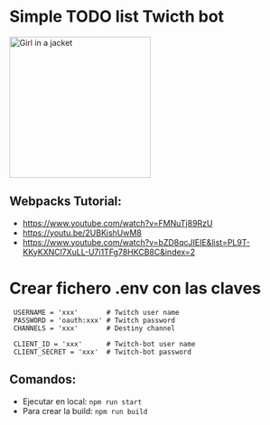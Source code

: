 # Simple TODO list Twicth  bot

<img src="https://logowik.com/content/uploads/images/twitch7714.jpg" alt="Girl in a jacket" width="250" height="250">

## Webpacks Tutorial:
* https://www.youtube.com/watch?v=FMNuTj89RzU
* https://youtu.be/2UBKjshUwM8
* https://www.youtube.com/watch?v=bZD8qcJIEIE&list=PL9T-KKyKXNCl7XuLL-U7i1TFg78HKCB8C&index=2


# Crear fichero .env con las claves
```
 USERNAME = 'xxx'       # Twitch user name
 PASSWORD = 'oauth:xxx' # Twitch password
 CHANNELS = 'xxx'       # Destiny channel
 
 CLIENT_ID = 'xxx'      # Twitch-bot user name
 CLIENT_SECRET = 'xxx'  # Twitch-bot password 
```

## Comandos:
* Ejecutar en local: `npm run start`
* Para crear la build: `npm run build`
